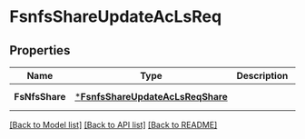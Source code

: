 # FsnfsShareUpdateAcLsReq

## Properties
Name | Type | Description | Notes
------------ | ------------- | ------------- | -------------
**FsNfsShare** | [***FsnfsShareUpdateAcLsReqShare**](FSNFSShareUpdateACLsReq_Share.md) |  | [default to null]

[[Back to Model list]](../README.md#documentation-for-models) [[Back to API list]](../README.md#documentation-for-api-endpoints) [[Back to README]](../README.md)


